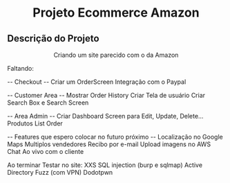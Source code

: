 <h1 align="center">Projeto Ecommerce Amazon</h1>

## Descrição do Projeto

<p align="center">Criando um site parecido com o da Amazon </p>

<p align="left">
Faltando:

-- Checkout --
Criar um OrderScreen
Integração com o Paypal

-- Customer Area --
Mostrar Order History
Criar Tela de usuário
Criar Search Box e Search Screen

-- Area Admin --
Criar Dashboard
Screen para Edit, Update, Delete... Produtos
List Order

-- Features que espero colocar no futuro próximo --
Localização no Google Maps
Multiplos vendedores
Recibo por e-mail
Upload imagens no AWS
Chat Ao vivo com o cliente

Ao terminar Testar no site:
XXS
SQL injection (burp e sqlmap)
Active Directory
Fuzz (com VPN)
Dodotpwn
</p>
